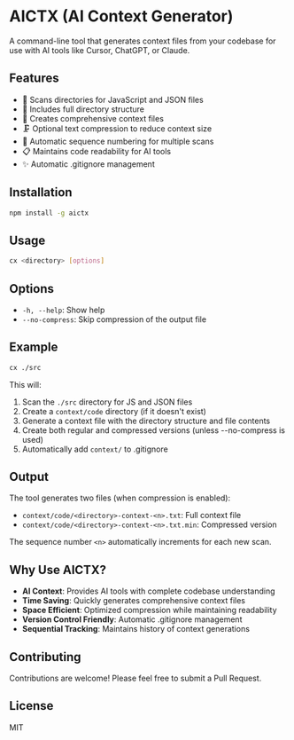# AICTX (AI Context Generator)

A command-line tool that generates context files from your codebase for use with AI tools like Cursor, ChatGPT, or Claude.

## Features

- 📁 Scans directories for JavaScript and JSON files
- 🌳 Includes full directory structure
- 📝 Creates comprehensive context files
- 🗜️ Optional text compression to reduce context size
- 🔄 Automatic sequence numbering for multiple scans
- 📋 Maintains code readability for AI tools
- ✨ Automatic .gitignore management

## Installation

```bash
npm install -g aictx
```

## Usage

```bash
cx <directory> [options]
```

## Options

- `-h, --help`: Show help
- `--no-compress`: Skip compression of the output file

## Example

```bash
cx ./src
```

This will:
1. Scan the `./src` directory for JS and JSON files
2. Create a `context/code` directory (if it doesn't exist)
3. Generate a context file with the directory structure and file contents
4. Create both regular and compressed versions (unless --no-compress is used)
5. Automatically add `context/` to .gitignore

## Output

The tool generates two files (when compression is enabled):
- `context/code/<directory>-context-<n>.txt`: Full context file
- `context/code/<directory>-context-<n>.txt.min`: Compressed version

The sequence number `<n>` automatically increments for each new scan.

## Why Use AICTX?

- **AI Context**: Provides AI tools with complete codebase understanding
- **Time Saving**: Quickly generates comprehensive context files
- **Space Efficient**: Optimized compression while maintaining readability
- **Version Control Friendly**: Automatic .gitignore management
- **Sequential Tracking**: Maintains history of context generations

## Contributing

Contributions are welcome! Please feel free to submit a Pull Request.

## License

MIT